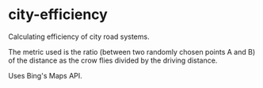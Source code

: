 city-efficiency
===============

Calculating efficiency of city road systems.

The metric used is the ratio (between two randomly chosen points A and B) of the distance as the crow flies divided by the driving distance.

Uses Bing's Maps API.
